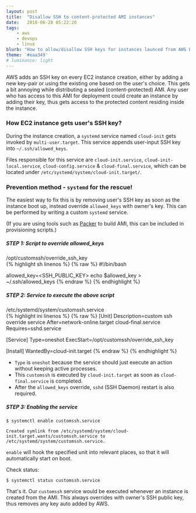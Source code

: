 ```yaml
---
layout: post
title:  "Disallow SSH to content-protected AMI instances"
date:   2018-06-28 05:22:20
tags:
    - aws
    - devops
    - linux
blurb: "How to allow/disallow SSH keys for instances launced from AWS EC2 AMIs"
theme: '#eaa349'
# luminance: light
---
```


AWS adds an SSH key on every EC2 instance creation, either by adding a new key-pair or using the existing one based on the user's choice. This gets a bit annoying while distributing a sealed (content-protected) AMI. Any user who has access to this AMI for deployment could create an instance by adding their key, thus gets access to the protected content residing inside the instance.


### How EC2 instance gets user's SSH key?

During the instance creation, a `systemd` service named `cloud-init` gets invoked by `multi-user.target`. This service appends user-input SSH key into `~/.ssh/allowed_keys`.

Files responsible for this service are `cloud-init.service`, `cloud-init-local.service`, `cloud-config.service` & `cloud-final.service`, which can be located under `/etc/systemd/system/cloud-init.target/`.


### Prevention method - `systemd` for the rescue!

The easiest way to fix this is by removing user's SSH key as soon as the instance boot up, instead override `allowed_keys` with owner's key. This can be performed by writing a custom `systemd` service.

(If you are using tools such as [Packer](https://www.packer.io/docs/builders/amazon.html) to build AMI, this can be included in provisioning scripts.)

##### STEP 1: Script to override allowed_keys

<div class="m-1-top">
    <div class="code-snippet">
        <div class="highlighter-filename">/opt/customssh/override_ssh_key</div>
        <div class="highlighter-rouge highlighter-linenos">
{% highlight sh linenos %}
{% raw %}
#!/bin/bash

allowed_key=<SSH_PUBLIC_KEY>
echo $allowed_key > ~/.ssh/allowed_keys
{% endraw %}
{% endhighlight %}
        </div>
    </div>
</div>


##### STEP 2: Service to execute the above script

<div class="m-1-top">
    <div class="code-snippet">
        <div class="highlighter-filename">/etc/systemd/system/customssh.service</div>
        <div class="highlighter-rouge highlighter-linenos">
{% highlight ini linenos %}
{% raw %}
[Unit]
Description=custom ssh override service
After=network-online.target cloud-final.service
Requires=sshd.service

[Service]
Type=oneshot
ExecStart=/opt/customssh/override_ssh_key

[Install]
WantedBy=cloud-init.target
{% endraw %}
{% endhighlight %}
        </div>
    </div>
</div>

- `Type` is `oneshot` because the service should just execute an action without keeping active processes.
- This `customssh` is executed by `cloud-init.target` as soon as `cloud-final.service` is completed.
- After the `allowed_keys` override, `sshd` (SSH Daemon) restart is also required.

##### STEP 3: Enabling the service

```console
$ systemctl enable customssh.service

Created symlink from /etc/systemd/system/cloud-init.target.wants/customssh.service to /etc/systemd/system/customssh.service.
```
`enable` will hook the specified unit into relevant places, so that it will automatically start on boot.

Check status:
```console
$ systemctl status customssh.service
```

That's it. Our `customssh` service would be executed whenever an instance is created from the AMI. This always overrides with owner's SSH public key, thus removes any key auto added by AWS.
